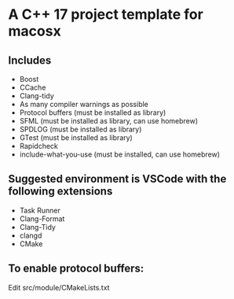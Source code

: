 # A C++ 17 project template for macosx

## Includes

- Boost
- CCache
- Clang-tidy
- As many compiler warnings as possible
- Protocol buffers (must be installed as library)
- SFML (must be installed as library, can use homebrew)
- SPDLOG (must be installed as library)
- GTest (must be installed as library)
- Rapidcheck
- include-what-you-use (must be installed, can use homebrew)

## Suggested environment is VSCode with the following extensions

- Task Runner
- Clang-Format
- Clang-Tidy
- clangd
- CMake

## To enable protocol buffers:

Edit src/module/CMakeLists.txt

